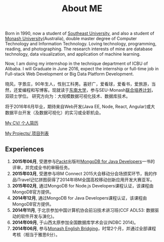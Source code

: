 ﻿---
layout: about
title: About ME
---

Born in 1990, now a student of [Southeast University](http://www.seu.edu.cn/), and also a student of [Monash University](http://www.monash.edu/)(Australia), double master degree of Computer Technology and Information Technology. Loving technology, programming, reading, and photographing. The research interests of mine are database technology, data visualization, and application of machine learning. 

Now, I am doing my internshop in the technique department of ICBU of Alibaba. I will Graduate in June 2016, expect the internship or full-time job in Full-stack Web Development or Big Data Platform Development.

晓风，字景庄，90年生人，性别工科男。喜好广，爱看球，爱看书，爱旅游，当然，还爱编程和写博客。现就读于[东南大学](http://www.seu.edu.cn/)，参与SEU-Monash[联合培养计划](https://www.monash.edu/about/campuses/china)，双硕士学位。 研究方向为：大规模数据可视化技术、数据库技术。

将于2016年6月毕业，期待来自Web开发(Java EE, Node, React, Angular)或大数据平台开发（及数据可视化）的实习或全职机会。

[My CV/ 个人简历](/RESUME.html)

[My Projects/ 项目列表](http://wwsun.me/project.html)

## Experiences

1. **2015年06月**, 受邀参与[Packt](https://www.packtpub.com/)出版社[MongoDB for Java Developers](https://www.packtpub.com/application-development/mongodb-java-developers)一书的评审，并完成全书的审稿任务。
1. **2015年03月**, 受邀参与IBM Connect 2015大会移动分会场颁奖环节，我的作品iTravel记忆拼图获得了2014年IBM全国高校移动创新应用开发大赛亚军。
2. **2015年02月**, 通过MongoDB for Node.js Developers课程认证，该课程由MongoDB官方提供。
3. **2014年12月**, 通过MongoDB for Java Developers课程认证，该课程由MongoDB官方提供。
4. **2014年11月**, 于北京参加中国计算机协会前沿技术讲习班(CCF ADL53: 数据驱动的软件开发与演化)。
5. **2014年09月**, 于山西太原参加全国数据库学术会议(NDBC 2014)。
6. **2014年06月**, 参与[Monash English Bridging](http://www.monash.edu/)，时常2个月，并通过全部课程考核（相当于雅思6分）。